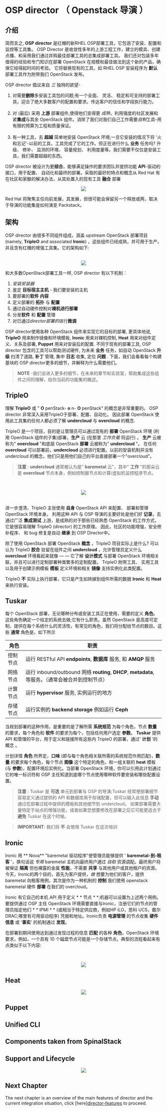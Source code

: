 # OSP director （ Openstack 导演 ）

## 介绍

简而言之, **OSP director** 是红帽的新RHEL OSP部署工具，它包涵了安装、配置和监控等工具集。 OSP Director 是收敛性多年的上游工程工作，建立的模具、创建点播、和采用我们通过并购最佳部署工具的总集成部署工具。 我们还对包装多年值得的经验和专门知识在部署 OpenStack 在规模和最佳做法到这个新的产品，确保它经得起时间的考验。 它将替换现有的工具，如 RHEL OSP 安装程序为 **默认** 部署工具作为附带我们 OpenStack 发布。

OSP director 倡议来自 *三* 独特的欲望-

1. 对需要**删除**多安装工具包的问题;有一个全面、 灵活、 稳定和可支持的部署工具，迎合了绝大多数客户的配置和要求。传达客户的信任和字段执行能力。<br><br>
2. 对 (最后) 采用 **上游** 部署组件,使得他们变得更 *成熟*，利用强度的社区发展和紧**集成**与其余 OpenStack 组件。消除了我们对我们自己工作需要*自制*工具-用有限的预算为工程和质量保证。<br><br>
3. 有一种工具，去 **超越** 简单地安装 OpenStack 环境;一旦它安装的情况下将 '火和忘记'-以前的工具，工具完成了它的工作。但正在进行什么 **业务** 任务吗?
升级、 修补、 监测的环境、 容量规划、 利用度量等。我们需要不仅仅是安装工具，我们需要超越的东西。

OSP director 被设计为更**综合**，能够满足操作的要求团队并提供功能 **API**-驱动的接口，用于配置、 自动化和最终的部署。采取的最好的特点和概念从 Red Hat 有在社区和家酿的解决办法，从其处置入的现有工具 **融合** 部署

<center>
    <img src=./images/installer_roadmap.png>
</center>

Red Hat 将聚焦主任向前发展，其发展，但很可能会保留另一个释放或两，取决于导演的功能集是如何演变 Packstack。

## 架构

OSP director 由很多不同组件组成，涵盖 upstream OpenStack 部署项目 (namely, **TripleO** and associated **Ironic**) ，这些组件已经成熟，并可用于生产。 并且含有红帽的增强工具集。它的架构如下:<br><br>

<center>
    <img src=./images/converged_installer_components.png>
</center>

和大多数OpenStack部署工具一样, OSP director 有以下机制：

1. *安装安装器*
2. 鉴定 **目标宿主主机** - 我们要安装的主机
3. 要部署的**软件** **内容**
4. 定义部署的 **拓扑** 与 **配置** 
5. 通过自动硬件控制对**裸机进行部署**
6. 分发**软件** 和 **配置** 管理
6. 对已通过*director部署的*进行**微调**

OSP director使用各种 OpenStack 组件来实现它的目标的部署, 更具体地说, **TripleO** 用来制作镜像和环境模板, **Ironic** 用来对裸机控制, **Heat** 用来对组件定义、关系及部署, **Puppet** 用来对安装后的配置. 不同于现有的部署工具, OSP director 包含的工具可以帮助测试硬件, 为未来 **业务** 任务，如自动 OpenStack **升级** 扫清了道路, **补丁** 管理, 集中 **日志** 收集, 定位 **问题** . 下面，我们会看看每个构建基块的 OSP director更多的细节，并解释为什么需要他们。

> **NOTE** -我们会进入更多的细节，在未来的章节和实验室，帮助集成这些组件之间的理解，给你当前的功能集的概述。

## TripleO

理解 **TripleO** 或 " **O** penStack- **o** n- **O** penStack" 的概念是非常重要的。 OSP director 非常深入采用TripleO于部署、配置、自动化。 因此部署 OpenStack 使用此工具集的任何人都必须了解 **undercloud** 与 **overcloud** 的概念.

TripleO 是一个项目，目的是让管理员可以通过现有的 **部署** OpenStack 环境 (利用 OpenStack 组件的子集)部署，**生产** 云 (在那里 *工作负载* 将运行) 。 **生产** 云被称为" **overcloud** "和底层 OpenStack **部署** 云被称为" **undercloud** "。 在任何 **overcloud** 可以部署前，**undercloud** 必须进行配置。以前的安装机制并没有 undercloud 的概念，他们只是用他们自己的平台直接部署一个"overcloud"。

> **注意** : **undercloud** 通常被认为是" **baremetal** 云"，其中" **工作** "的那朵云是 **overcloud** 节点本身，例如控制器节点和计算/虚拟机监控程序节点。

<br><center>
    <img src=./images/logical_view.png>
</center>

<br>进一步澄清，TripleO 主张使用 **自身** OpenStack API 来配置、 部署和管理 OpenStack 环境本身。 利用这种 API 与 OSP 导演的主要好处是他们好 **记录**，去通过广泛 **集成测试** 上游，是成熟的对于那些已经熟悉 OpenStack 的工作方式，它是很容易理解 TripleO (director) 的工作原理。 因此，社区的功能增强，安全修补程序、 和 bug 修复是自动 **继承** 到 OSP Director中。

除了使用 OpenStack 部署 OpenStack **概念** ，TripleO 项目实际上是什么? 可以认为 TripleO **胶合** 驻留在组件之间 **undercloud** ，允许管理员定义什么 **overcloud** 环境看起来就像 — — 它了解 **设计模式** 与部署 OpenStack 环境相关联，并且可以进行定制部署种类繁多的定制配置。 TripleO 附带工具、 实用工具以及用于创建示例模板 **模板** 定义环境和相关 **镜像** 支持实例化此类配置。

TripleO **不** 实际上执行部署，它只是产生如转嫁到组件所需的数据 **Ironic** 和 **Heat** 来执行安装。

## Tuskar

每个 OpenStack 部署，无论哪种分布或安装工具正在使用，需要的定义 **角色**。这些角色确定一个给定的系统去做;它有什么职责。虽然 OpenStack 是高度可定制，提供在每个系统什么的灵活性，有常见的角色，我们将分配给节点的数目。这些 **通常** 角色是，如下所示

角色            | 职责
--------------- | ----------------------------------
控制节点        | 运行 RESTful API **endpoints**, **数据库** 服务, 和 **AMQP** 服务
网络节点        | 运行 inbound/outbound 网络 **routing**, **DHCP**, **metadata**, 等服务。（通常会被合并到控制节点）
计算节点        | 运行 **hypervisor** 服务, 实例运行的地方
存储节点        | 运行实例的 **backend storage** 例如运行 **Ceph**

当规划部署的这种作用，是重要的是了解所需 **系统规范** 为每个角色，节点 **数量** 的要求，每个角色和 **软件** 的要求为每个，包括任何用户选定 **参数**。
**Tuskar** 提供 API 和管理的平台，用于定义和链接所有这些内 TripleO 的部署，通过' **计划** '的概念 。

计划详情 **角色** 所界定，**口味** (即与每个角色相关联所需的系统规范作用匹配)，**数量** 的要求每个角色，每个节点 **图像** 这个特定的角色，和一组关联的 **heat** 模板 (与 **参数**)，配置环境后实例化。当部署 OpenStack 环境，你可以引用此计划通过它的唯一标识符和 OSP 主任知道到底哪个节点使用哪种软件要安装和哪些配置设置。

> **注意** : Tuskar 是 **可选** 单元到部署与 OSP 的导演;Tuskar 经常使部署细节容易定义通过提供的 API 和数据库用于存储配置，但可以输入此信息 **手动** 通过在部署过程中提供的模板和其他细节到 undercloud。
如果部署需要大量特定于站点的增强功能，或者如果您想要修改在部署之后它可能更适合于 **避免** Tuskar 在这个时候。

> **IMPORTANT**: 我们将 **不** 会使用 Tuskar 在这次培训

## Ironic

Ironic 用 ** Nova** "baremetal 驱动程序"使管理员能够提供 ' **baremetal-到-租客** '，换句话说 *专用* baremetal 主机向最终用户通过 *自助* 资源调配。最终用户将被保证 **隔离** 但也裸露的金属 **性能**，不需要 **共享** 与其他用户或其他租户的资源。今天，Ironic的两个目的，首先为客户提供，*做* 想要为他们的客户，提供 baremetal 向租客用例，其次是作为一种机制的 **控制** 我们使用 openstack baremetal 硬件 **部署** 在我们的 overcloud。

Ironic 有它自己的本机 API 用于定义 * * 节点 * *;机器可以设置为上述两个用例。要提供通过 OSP 主任 OpenStack 环境需要直接与Ironic，注册它们的节点的管理员指定他们 * * IPMI * * (或相当于特定供应商，例如HP iLO，思科 UCS，戴尔 DRAC;哪里有可用驱动程序) 凭据和地址。Ironic负责 **电源管理** 的节点收集 **硬件信息** 或 '**事实**' 的机制通过 **发现**。

在部署到期间使用达到通过发现过程的信息 **匹配** 的各种 **角色**，OpenStack 环境要求，例如，一个具有 10 个磁盘节点可能是一个存储节点。典型的流程看起来有点类似于以下内容:

<br><center>
    <img src=./images/discovery_diagram.png>
</center>

## Heat

<center>
    <img src=./images/resource-list.png>
</center>

## Puppet

## Unified CLI

## Components taken from SpinalStack

## Support and Lifecycle

<center>
    <img src=./images/ospd-lifecycle.png>
</center>

## Next Chapter

The next chapter is an overview of the main features of director and the current integration situation, click [here][director-features](./director-features.md) to proceed.

